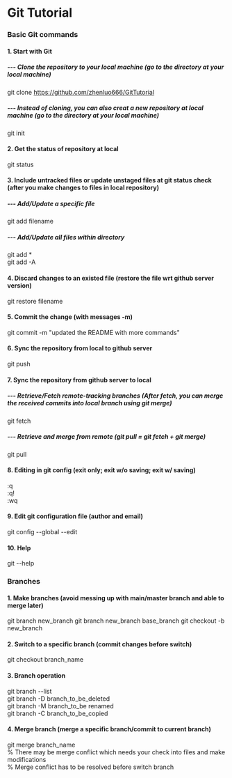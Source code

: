 # Git Tutorial
###  Basic Git commands
#### 1. Start with Git
##### --- Clone the repository to your local machine (go to the directory at your local machine)
git clone https://github.com/zhenluo666/GitTutorial
##### --- Instead of cloning, you can also creat a new repository at local machine (go to the directory at your local machine)
git init
#### 2. Get the status of repository at local
git status
#### 3. Include untracked files or update unstaged files at git status check (after you make changes to files in local repository)
##### --- Add/Update a specific file
git add filename
##### --- Add/Update all files within directory
git add *  
git add -A
#### 4. Discard changes to an existed file (restore the file wrt github server version)
git restore filename
#### 5. Commit the change (with messages -m)
git commit -m "updated the README with more commands"
#### 6. Sync the repository from local to github server
git push
#### 7. Sync the repository from github server to local
##### --- Retrieve/Fetch remote-tracking branches (After fetch, you can merge the received commits into local branch using git merge)
git fetch
##### --- Retrieve and merge from remote (git pull = git fetch + git merge)
git pull
#### 8. Editing in git config (exit only; exit w/o saving; exit w/ saving)
:q  
:q!  
:wq  
#### 9. Edit git configuration file (author and email)
git config --global --edit
#### 10. Help
git --help
### Branches
#### 1. Make branches (avoid messing up with main/master branch and able to merge later)
git branch new_branch
git branch new_branch base_branch
git checkout -b new_branch
#### 2. Switch to a specific branch (commit changes before switch)
git checkout branch_name
#### 3. Branch operation
git branch --list  
git branch -D branch_to_be_deleted  
git branch -M branch_to_be renamed  
git branch -C branch_to_be_copied
#### 4. Merge branch (merge a specific branch/commit to current branch)
git merge branch_name  
% There may be merge conflict which needs your check into files and make modifications  
% Merge conflict has to be resolved before switch branch


